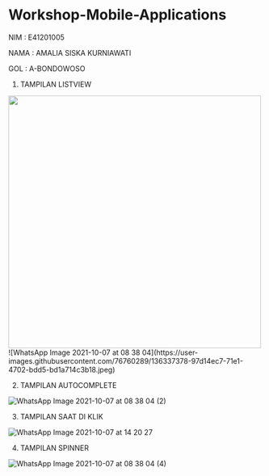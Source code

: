 # Workshop-Mobile-Applications

NIM : E41201005

NAMA : AMALIA SISKA KURNIAWATI

GOL : A-BONDOWOSO

1. TAMPILAN LISTVIEW

<img src="https://user-images.githubusercontent.com/76760289/136337378-97d14ec7-71e1-4702-bdd5-bd1a714c3b18.jpeg" width="500px">
![WhatsApp Image 2021-10-07 at 08 38 04](https://user-images.githubusercontent.com/76760289/136337378-97d14ec7-71e1-4702-bdd5-bd1a714c3b18.jpeg)

2. TAMPILAN AUTOCOMPLETE

![WhatsApp Image 2021-10-07 at 08 38 04 (2)](https://user-images.githubusercontent.com/76760289/136337930-ec6bbe30-1768-45da-804f-5a7c61724895.jpeg)

3. TAMPILAN SAAT DI KLIK

![WhatsApp Image 2021-10-07 at 14 20 27](https://user-images.githubusercontent.com/76760289/136337805-bab48689-bfc0-4ca6-8bbe-65dcc2cbfb0e.jpeg)

4. TAMPILAN SPINNER

![WhatsApp Image 2021-10-07 at 08 38 04 (4)](https://user-images.githubusercontent.com/76760289/136337973-add65309-0f1f-4e20-a7be-de72a41c5d46.jpeg)




